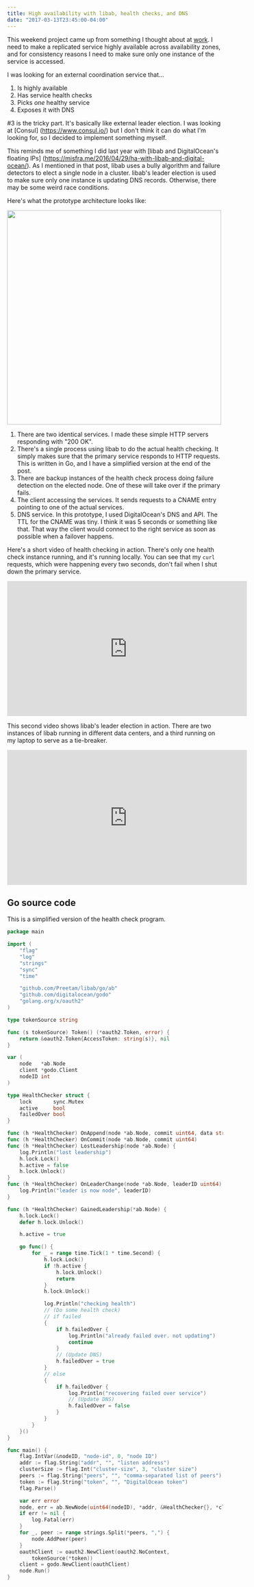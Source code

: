 ```yaml
---
title: High availability with libab, health checks, and DNS
date: "2017-03-13T23:45:00-04:00"
---
```


This weekend project came up from something I thought about at [work](https://www.vividcortex.com).
I need to make a replicated service highly available across availability zones, and for consistency
reasons I need to make sure only one instance of the service is accessed.

I was looking for an external coordination service that...

1. Is highly available
2. Has service health checks
3. Picks *one* healthy service
4. Exposes it with DNS

#3 is the tricky part. It's basically like external leader election. I was looking at [Consul]
(https://www.consul.io/) but I don't think it can do what I'm looking for, so I decided to implement
something myself.

This reminds me of something I did last year with [libab and DigitalOcean's floating IPs]
(https://misfra.me/2016/04/29/ha-with-libab-and-digital-ocean/). As I mentioned in that post, libab
uses a bully algorithm and failure detectors to elect a single node in a cluster. libab's leader
election is used to make sure only one instance is updating DNS records. Otherwise, there may be
some weird race conditions.

Here's what the prototype architecture looks like:

<img src='/img/2017/03/failover.png' width=500/>

1. There are two identical services. I made these simple HTTP servers responding with "200 OK".
2. There's a single process using libab to do the actual health checking. It simply makes sure that
the primary service responds to HTTP requests. This is written in Go, and I have a simplified version
at the end of the post.
3. There are backup instances of the health check process doing failure detection on the elected node.
One of these will take over if the primary fails.
4. The client accessing the services. It sends requests to a CNAME entry pointing to one of the
actual services.
5. DNS service. In this prototype, I used DigitalOcean's DNS and API. The TTL for the CNAME was tiny.
I think it was 5 seconds or something like that. That way the client would connect to the right service
as soon as possible when a failover happens.

Here's a short video of health checking in action. There's only one health check instance running,
and it's running locally. You can see that my `curl` requests, which were happening every two seconds,
don't fail when I shut down the primary service.

<iframe width="560" height="315" src="https://www.youtube.com/embed/2Rtp9DDusio" frameborder="0" allowfullscreen></iframe>

This second video shows libab's leader election in action. There are two instances of libab running
in different data centers, and a third running on my laptop to serve as a tie-breaker.

<iframe width="560" height="315" src="https://www.youtube.com/embed/wSbaBOXbOzA" frameborder="0" allowfullscreen></iframe>

## Go source code

This is a simplified version of the health check program.

```go
package main

import (
	"flag"
	"log"
	"strings"
	"sync"
	"time"

	"github.com/Preetam/libab/go/ab"
	"github.com/digitalocean/godo"
	"golang.org/x/oauth2"
)

type tokenSource string

func (s tokenSource) Token() (*oauth2.Token, error) {
	return &oauth2.Token{AccessToken: string(s)}, nil
}

var (
	node   *ab.Node
	client *godo.Client
	nodeID int
)

type HealthChecker struct {
	lock       sync.Mutex
	active     bool
	failedOver bool
}

func (h *HealthChecker) OnAppend(node *ab.Node, commit uint64, data string) {}
func (h *HealthChecker) OnCommit(node *ab.Node, commit uint64)              {}
func (h *HealthChecker) LostLeadership(node *ab.Node) {
	log.Println("lost leadership")
	h.lock.Lock()
	h.active = false
	h.lock.Unlock()
}
func (h *HealthChecker) OnLeaderChange(node *ab.Node, leaderID uint64) {
	log.Println("leader is now node", leaderID)
}

func (h *HealthChecker) GainedLeadership(*ab.Node) {
	h.lock.Lock()
	defer h.lock.Unlock()

	h.active = true

	go func() {
		for _ = range time.Tick(1 * time.Second) {
			h.lock.Lock()
			if !h.active {
				h.lock.Unlock()
				return
			}
			h.lock.Unlock()

			log.Println("checking health")
			// (Do some health check)
			// if failed
			{
				if h.failedOver {
					log.Println("already failed over. not updating")
					continue
				}
				// (Update DNS)
				h.failedOver = true
			}
			// else
			{
				if h.failedOver {
					log.Println("recovering failed over service")
					// (Update DNS)
					h.failedOver = false
				}
			}
		}
	}()
}

func main() {
	flag.IntVar(&nodeID, "node-id", 0, "node ID")
	addr := flag.String("addr", "", "listen address")
	clusterSize := flag.Int("cluster-size", 3, "cluster size")
	peers := flag.String("peers", "", "comma-separated list of peers")
	token := flag.String("token", "", "DigitalOcean token")
	flag.Parse()

	var err error
	node, err = ab.NewNode(uint64(nodeID), *addr, &HealthChecker{}, *clusterSize)
	if err != nil {
		log.Fatal(err)
	}
	for _, peer := range strings.Split(*peers, ",") {
		node.AddPeer(peer)
	}
	oauthClient := oauth2.NewClient(oauth2.NoContext,
		tokenSource(*token))
	client = godo.NewClient(oauthClient)
	node.Run()
}
```
